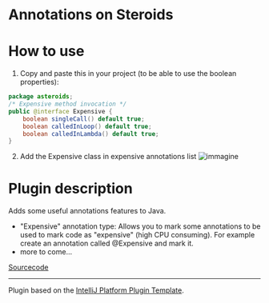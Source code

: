 # Annotations on Steroids

# How to use
1. Copy and paste this in your project (to be able to use the boolean properties):
```java
package asteroids;
/* Expensive method invocation */
public @interface Expensive {
    boolean singleCall() default true;
    boolean calledInLoop() default true;
    boolean calledInLambda() default true;
}
```
2. Add the Expensive class in expensive annotations list
![immagine](https://user-images.githubusercontent.com/27242001/132225859-a8a6a9fc-03fe-4c20-951d-ebcfa36336be.png)




# Plugin description

<!-- Plugin description -->
Adds some useful annotations features to Java.

- "Expensive" annotation type: Allows you to mark some annotations to be used to mark code as "expensive" (high CPU consuming). For example create an annotation called @Expensive and mark it.
- more to come...

[Sourcecode](https://github.com/LoneDev6/AnnotationsOnSteroids)

---
Plugin based on the [IntelliJ Platform Plugin Template][template].

[template]: https://github.com/JetBrains/intellij-platform-plugin-template
<!-- Plugin description end -->
